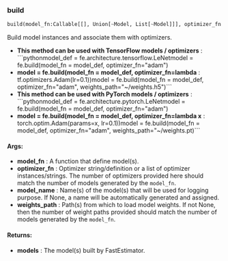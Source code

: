 

### build
```python
build(model_fn:Callable[[], Union[~Model, List[~Model]]], optimizer_fn:Union[str, fastestimator.schedule.schedule.Scheduler, Callable, List[str], List[Callable], List[fastestimator.schedule.schedule.Scheduler], NoneType], weights_path:Union[str, NoneType, List[Union[str, NoneType]]]=None, model_name:Union[str, List[str], NoneType]=None) -> Union[~Model, List[~Model]]
```
Build model instances and associate them with optimizers.
* **This method can be used with TensorFlow models / optimizers** : ```pythonmodel_def = fe.architecture.tensorflow.LeNetmodel = fe.build(model_fn = model_def, optimizer_fn="adam")
* **model = fe.build(model_fn = model_def, optimizer_fn=lambda** :  tf.optimizers.Adam(lr=0.1))model = fe.build(model_fn = model_def, optimizer_fn="adam", weights_path="~/weights.h5")```
* **This method can be used with PyTorch models / optimizers** : ```pythonmodel_def = fe.architecture.pytorch.LeNetmodel = fe.build(model_fn = model_def, optimizer_fn="adam")
* **model = fe.build(model_fn = model_def, optimizer_fn=lambda x** :  torch.optim.Adam(params=x, lr=0.1))model = fe.build(model_fn = model_def, optimizer_fn="adam", weights_path="~/weights.pt)```

#### Args:

* **model_fn** :  A function that define model(s).
* **optimizer_fn** :  Optimizer string/definition or a list of optimizer instances/strings. The number of optimizers        provided here should match the number of models generated by the `model_fn`.
* **model_name** :  Name(s) of the model(s) that will be used for logging purpose. If None, a name will be        automatically generated and assigned.
* **weights_path** :  Path(s) from which to load model weights. If not None, then the number of weight paths provided        should match the number of models generated by the `model_fn`.

#### Returns:

* **models** :  The model(s) built by FastEstimator.